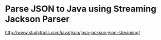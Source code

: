 # Parse JSON to Java using Streaming Jackson Parser

http://www.studytrails.com/java/json/java-jackson-json-streaming/